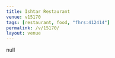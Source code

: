 ```yaml
---
title: Ishtar Restaurant
venue: v15170
tags: [restaurant, food, "fhrs:412414"]
permalink: /v/15170/
layout: venue
---
```

null